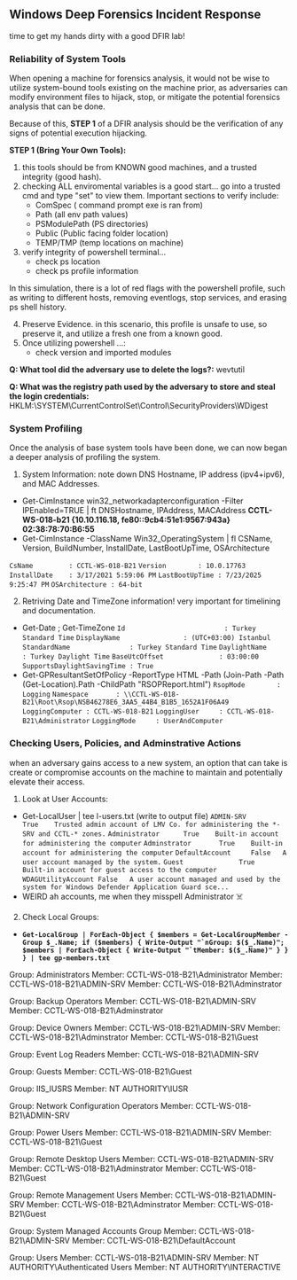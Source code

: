 ## Windows Deep Forensics Incident Response ##
time to get my hands dirty with a good DFIR lab! <br>

### Reliability of System Tools ###
When opening a machine for forensics analysis, it would not be wise to utilize system-bound tools existing on the machine prior, as adversaries can modify environment files to hijack, stop, or mitigate the potential forensics analysis that can be done. <br>

Because of this, __STEP 1__ of a DFIR analysis should be the verification of any signs of potential execution hijacking.

__STEP 1 (Bring Your Own Tools):__
1. this tools should be from KNOWN good machines, and a trusted integrity (good hash).
2. checking ALL enviromental variables is a good start... go into a trusted cmd and type "set" to view them. Important sections to verify include:
    - ComSpec (  command prompt exe is ran from)
    - Path (all env path values)
    - PSModulePath (PS directories)
    - Public (Public facing folder location)
    - TEMP/TMP (temp locations on machine)
3. verify integrity of powershell terminal... 
    - check ps location
    - check ps profile information

In this simulation, there is a lot of red flags with the powershell profile, such as writing to different hosts, removing eventlogs, stop services, and erasing ps shell history. <br>

4. Preserve Evidence. in this scenario, this profile is unsafe to use, so preserve it, and utilize a fresh one from a known good. 
5. Once utilizing powershell ...:
    - check version and imported modules

__Q: What tool did the adversary use to delete the logs?:__ wevtutil <br>

__Q: What was the registry path used by the adversary to store and steal the login credentials:__ HKLM:\SYSTEM\CurrentControlSet\Control\SecurityProviders\WDigest <br>

### System Profiling ###
Once the analysis of base system tools have been done, we can now began a deeper analysis of profiling the system. <br>
1. System Information: note down DNS Hostname, IP address (ipv4+ipv6), and MAC Addresses. 
- Get-CimInstance win32_networkadapterconfiguration -Filter IPEnabled=TRUE | ft DNSHostname, IPAddress, MACAddress
__CCTL-WS-018-b21 {10.10.116.18, fe80::9cb4:51e1:9567:943a} 02:38:78:70:B6:55__
- Get-CimInstance -ClassName Win32_OperatingSystem | fl CSName, Version, BuildNumber, InstallDate, LastBootUpTime, OSArchitecture

``` CsName         : CCTL-WS-018-B21 ```
``` Version        : 10.0.17763 ```
``` InstallDate    : 3/17/2021 5:59:06 PM ```
``` LastBootUpTime : 7/23/2025 9:25:47 PM ```
``` OSArchitecture : 64-bit ```

2. Retriving Date and TimeZone information! very important for timelining and documentation. 
- Get-Date ; Get-TimeZone
``` Id                         : Turkey Standard Time ```
``` DisplayName                : (UTC+03:00) Istanbul ```
``` StandardName               : Turkey Standard Time ```
``` DaylightName               : Turkey Daylight Time ```
``` BaseUtcOffset              : 03:00:00 ```
``` SupportsDaylightSavingTime : True ```
- Get-GPResultantSetOfPolicy -ReportType HTML -Path (Join-Path -Path (Get-Location).Path -ChildPath "RSOPReport.html")
``` RsopMode        : Logging ```
``` Namespace       : \\CCTL-WS-018-B21\Root\Rsop\NSB46278E6_3AA5_44B4_B1B5_1652A1F06A49 ```
``` LoggingComputer : CCTL-WS-018-B21 ```
``` LoggingUser     : CCTL-WS-018-B21\Administrator ```
``` LoggingMode     : UserAndComputer ```

### Checking Users, Policies, and Adminstrative Actions ###
when an adversary gains access to a new system, an option that can take is create or compromise accounts on the machine to maintain and potentially elevate their access. <br>
1. Look at User Accounts:
- Get-LocalUser | tee l-users.txt (write to output file)
``` ADMIN-SRV          True    Trusted admin account of LMV Co. for administering the *-SRV and CCTL-* zones. ```
```Administrator      True    Built-in account for administering the computer```
```Adminstrator       True    Built-in account for administering the computer```
```DefaultAccount     False   A user account managed by the system.```
```Guest              True    Built-in account for guest access to the computer```
```WDAGUtilityAccount False   A user account managed and used by the system for Windows Defender Application Guard sce...```
- WEIRD ah accounts, me when they misspell Administrator ☠️
2. Check Local Groups:
- __``Get-LocalGroup | ForEach-Object { $members = Get-LocalGroupMember -Group $_.Name; if ($members) { Write-Output "`nGroup: $($_.Name)"; $members | ForEach-Object { Write-Output "`tMember: $($_.Name)" } } } | tee gp-members.txt``__

Group: Administrators 
	Member: CCTL-WS-018-B21\Administrator 
	Member: CCTL-WS-018-B21\ADMIN-SRV
	Member: CCTL-WS-018-B21\Adminstrator

Group: Backup Operators
	Member: CCTL-WS-018-B21\ADMIN-SRV
	Member: CCTL-WS-018-B21\Adminstrator

Group: Device Owners
	Member: CCTL-WS-018-B21\ADMIN-SRV
	Member: CCTL-WS-018-B21\Adminstrator
	Member: CCTL-WS-018-B21\Guest

Group: Event Log Readers
	Member: CCTL-WS-018-B21\ADMIN-SRV

Group: Guests
	Member: CCTL-WS-018-B21\Guest

Group: IIS_IUSRS
	Member: NT AUTHORITY\IUSR

Group: Network Configuration Operators
	Member: CCTL-WS-018-B21\ADMIN-SRV

Group: Power Users
	Member: CCTL-WS-018-B21\ADMIN-SRV
	Member: CCTL-WS-018-B21\Guest

Group: Remote Desktop Users
	Member: CCTL-WS-018-B21\ADMIN-SRV
	Member: CCTL-WS-018-B21\Adminstrator
	Member: CCTL-WS-018-B21\Guest

Group: Remote Management Users
	Member: CCTL-WS-018-B21\ADMIN-SRV
	Member: CCTL-WS-018-B21\Adminstrator
	Member: CCTL-WS-018-B21\Guest

Group: System Managed Accounts Group
	Member: CCTL-WS-018-B21\ADMIN-SRV
	Member: CCTL-WS-018-B21\DefaultAccount

Group: Users
	Member: CCTL-WS-018-B21\ADMIN-SRV
	Member: NT AUTHORITY\Authenticated Users
	Member: NT AUTHORITY\INTERACTIVE
<br>